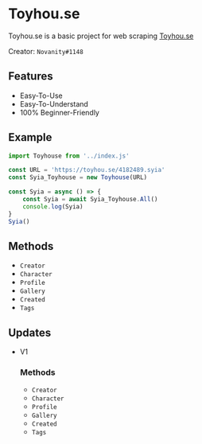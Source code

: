 # Toyhou.se
Toyhou.se is a basic project for web scraping [Toyhou.se](Toyhou.se)

Creator: `Novanity#1148`

## Features
- Easy-To-Use
- Easy-To-Understand
- 100% Beginner-Friendly

## Example
```js
import Toyhouse from '../index.js'

const URL = 'https://toyhou.se/4182489.syia'
const Syia_Toyhouse = new Toyhouse(URL)

const Syia = async () => {
    const Syia = await Syia_Toyhouse.All()
    console.log(Syia)
}
Syia()
```

## Methods
- `Creator`
- `Character`
- `Profile`
- `Gallery`
- `Created`
- `Tags`

## Updates
- V1
    ### Methods
    - `Creator`
    - `Character`
    - `Profile`
    - `Gallery`
    - `Created`
    - `Tags`